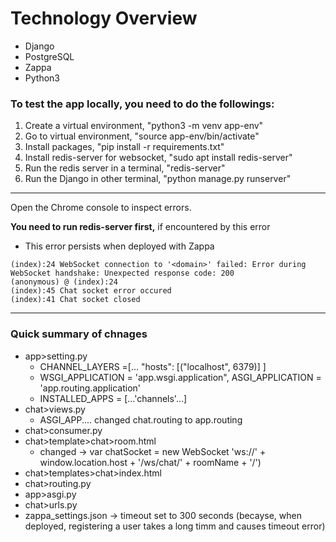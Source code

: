 # Technology Overview
- Django
- PostgreSQL
- Zappa
- Python3


### To test the app locally, you need to do the followings:
1. Create a virtual environment, "python3 -m venv app-env"
1. Go to virtual environment, "source app-env/bin/activate"
2. Install packages, "pip install -r requirements.txt" 
3. Install redis-server for websocket, "sudo apt install redis-server"
4. Run the redis server in a terminal, "redis-server"
5. Run the Django in other terminal, "python manage.py runserver"
-------------------------------------------------------------------------------
Open the Chrome console to inspect errors.

**You need to run redis-server first,** if encountered by this error

*  This error persists when deployed with Zappa

```
(index):24 WebSocket connection to '<domain>' failed: Error during WebSocket handshake: Unexpected response code: 200
(anonymous) @ (index):24
(index):45 Chat socket error occured
(index):41 Chat socket closed
```



-------------------------------------------------------------------------------
### Quick summary of chnages
* app>setting.py
    * CHANNEL_LAYERS =[... "hosts": [("localhost", 6379)] ]   
    * WSGI_APPLICATION = 'app.wsgi.application", ASGI_APPLICATION = 'app.routing.application'
    * INSTALLED_APPS = [...'channels'...]
* chat>views.py
    * ASGI_APP.... changed chat.routing to app.routing
* chat>consumer.py
* chat>template>chat>room.html
    * changed -> var chatSocket = new WebSocket 'ws://' + window.location.host + '/ws/chat/' + roomName + '/')
* chat>templates>chat>index.html
* chat>routing.py 
* app>asgi.py
* chat>urls.py
* zappa_settings.json -> timeout set to 300 seconds (becayse, when deployed, registering a user takes a long timm and causes timeout error)
